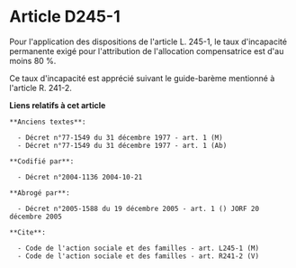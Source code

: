 # Article D245-1

Pour l'application des dispositions de l'article L. 245-1, le taux d'incapacité permanente exigé pour l'attribution de
l'allocation compensatrice est d'au moins 80 %.

Ce taux d'incapacité est apprécié suivant le guide-barème mentionné à l'article R. 241-2.

**Liens relatifs à cet article**

	**Anciens textes**:

	  - Décret n°77-1549 du 31 décembre 1977 - art. 1 (M)
	  - Décret n°77-1549 du 31 décembre 1977 - art. 1 (Ab)

	**Codifié par**:

	  - Décret n°2004-1136 2004-10-21

	**Abrogé par**:

	  - Décret n°2005-1588 du 19 décembre 2005 - art. 1 () JORF 20 décembre 2005

	**Cite**:

	  - Code de l'action sociale et des familles - art. L245-1 (M)
	  - Code de l'action sociale et des familles - art. R241-2 (V)

